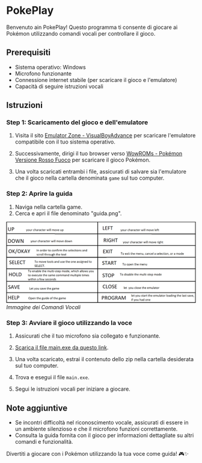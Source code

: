 # PokePlay

Benvenuto ain PokePlay! Questo programma ti consente di giocare ai Pokémon utilizzando comandi vocali per controllare il gioco.

## Prerequisiti
- Sistema operativo: Windows
- Microfono funzionante
- Connessione internet stabile (per scaricare il gioco e l'emulatore)
- Capacità di seguire istruzioni vocali

## Istruzioni
### Step 1: Scaricamento del gioco e dell'emulatore

1. Visita il sito [Emulator Zone - VisualBoyAdvance](https://www.emulator-zone.com/doc.php/gba/vboyadvance.html) per scaricare l'emulatore compatibile con il tuo sistema operativo.

2. Successivamente, dirigi il tuo browser verso [WowROMs - Pokémon Versione Rosso Fuoco](https://wowroms.com/en/roms/nintendo-gameboy-advance/pokemon-versione-rosso-fuoco-italy/13851.html) per scaricare il gioco Pokémon.

3. Una volta scaricati entrambi i file, assicurati di salvare sia l'emulatore che il gioco nella cartella denominata `game` sul tuo computer.


### Step 2: Aprire la guida
1. Naviga nella cartella game.
2. Cerca e apri il file denominato "guida.png".

![Comandi Vocali](game/guida.png)
*Immagine dei Comandi Vocali*

### Step 3: Avviare il gioco utilizzando la voce

1. Assicurati che il tuo microfono sia collegato e funzionante.

2. [Scarica il file main.exe da questo link](https://drive.google.com/file/d/14aw8u-e61qlxMPPb8kdUA1hE1yn3oSYr/view?usp=sharing).

3. Una volta scaricato, estrai il contenuto dello zip nella cartella desiderata sul tuo computer.

4. Trova e esegui il file `main.exe`.

5. Segui le istruzioni vocali per iniziare a giocare.

   

## Note aggiuntive
- Se incontri difficoltà nel riconoscimento vocale, assicurati di essere in un ambiente silenzioso e che il microfono funzioni correttamente.
- Consulta la guida fornita con il gioco per informazioni dettagliate su altri comandi e funzionalità.

Divertiti a giocare con i Pokémon utilizzando la tua voce come guida! 🎮✨

